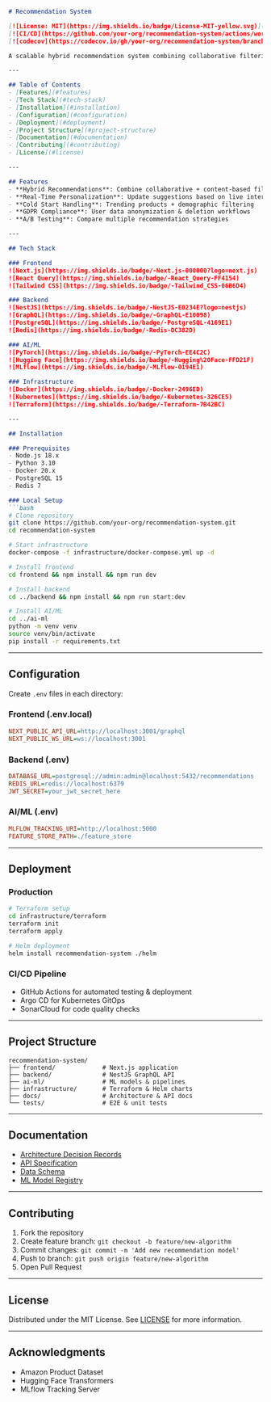 ```markdown
# Recommendation System

[![License: MIT](https://img.shields.io/badge/License-MIT-yellow.svg)](https://opensource.org/licenses/MIT)
[![CI/CD](https://github.com/your-org/recommendation-system/actions/workflows/main.yml/badge.svg)](https://github.com/your-org/recommendation-system/actions)
[![codecov](https://codecov.io/gh/your-org/recommendation-system/branch/main/graph/badge.svg)](https://codecov.io/gh/your-org/recommendation-system)

A scalable hybrid recommendation system combining collaborative filtering, content-based filtering, and real-time user interactions for e-commerce applications.

---

## Table of Contents
- [Features](#features)
- [Tech Stack](#tech-stack)
- [Installation](#installation)
- [Configuration](#configuration)
- [Deployment](#deployment)
- [Project Structure](#project-structure)
- [Documentation](#documentation)
- [Contributing](#contributing)
- [License](#license)

---

## Features
- **Hybrid Recommendations**: Combine collaborative + content-based filtering
- **Real-Time Personalization**: Update suggestions based on live interactions
- **Cold Start Handling**: Trending products + demographic filtering
- **GDPR Compliance**: User data anonymization & deletion workflows
- **A/B Testing**: Compare multiple recommendation strategies

---

## Tech Stack

### Frontend
![Next.js](https://img.shields.io/badge/-Next.js-000000?logo=next.js)
![React Query](https://img.shields.io/badge/-React_Query-FF4154)
![Tailwind CSS](https://img.shields.io/badge/-Tailwind_CSS-06B6D4)

### Backend
![NestJS](https://img.shields.io/badge/-NestJS-E0234E?logo=nestjs)
![GraphQL](https://img.shields.io/badge/-GraphQL-E10098)
![PostgreSQL](https://img.shields.io/badge/-PostgreSQL-4169E1)
![Redis](https://img.shields.io/badge/-Redis-DC382D)

### AI/ML
![PyTorch](https://img.shields.io/badge/-PyTorch-EE4C2C)
![Hugging Face](https://img.shields.io/badge/-Hugging%20Face-FFD21F)
![MLflow](https://img.shields.io/badge/-MLflow-0194E1)

### Infrastructure
![Docker](https://img.shields.io/badge/-Docker-2496ED)
![Kubernetes](https://img.shields.io/badge/-Kubernetes-326CE5)
![Terraform](https://img.shields.io/badge/-Terraform-7B42BC)

---

## Installation

### Prerequisites
- Node.js 18.x
- Python 3.10
- Docker 20.x
- PostgreSQL 15
- Redis 7

### Local Setup
```bash
# Clone repository
git clone https://github.com/your-org/recommendation-system.git
cd recommendation-system

# Start infrastructure
docker-compose -f infrastructure/docker-compose.yml up -d

# Install frontend
cd frontend && npm install && npm run dev

# Install backend
cd ../backend && npm install && npm run start:dev

# Install AI/ML
cd ../ai-ml
python -m venv venv
source venv/bin/activate
pip install -r requirements.txt
```

---

## Configuration

Create `.env` files in each directory:

### Frontend (.env.local)
```ini
NEXT_PUBLIC_API_URL=http://localhost:3001/graphql
NEXT_PUBLIC_WS_URL=ws://localhost:3001
```

### Backend (.env)
```ini
DATABASE_URL=postgresql://admin:admin@localhost:5432/recommendations
REDIS_URL=redis://localhost:6379
JWT_SECRET=your_jwt_secret_here
```

### AI/ML (.env)
```ini
MLFLOW_TRACKING_URI=http://localhost:5000
FEATURE_STORE_PATH=./feature_store
```

---

## Deployment

### Production
```bash
# Terraform setup
cd infrastructure/terraform
terraform init
terraform apply

# Helm deployment
helm install recommendation-system ./helm
```

### CI/CD Pipeline
- GitHub Actions for automated testing & deployment
- Argo CD for Kubernetes GitOps
- SonarCloud for code quality checks

---

## Project Structure

```
recommendation-system/
├── frontend/             # Next.js application
├── backend/              # NestJS GraphQL API
├── ai-ml/                # ML models & pipelines
├── infrastructure/       # Terraform & Helm charts
├── docs/                 # Architecture & API docs
└── tests/                # E2E & unit tests
```

---

## Documentation

- [Architecture Decision Records](docs/adr/)
- [API Specification](docs/api-spec.md)
- [Data Schema](docs/data-schema.md)
- [ML Model Registry](https://mlflow.your-domain.com)

---

## Contributing

1. Fork the repository
2. Create feature branch: `git checkout -b feature/new-algorithm`
3. Commit changes: `git commit -m 'Add new recommendation model'`
4. Push to branch: `git push origin feature/new-algorithm`
5. Open Pull Request

---

## License

Distributed under the MIT License. See [LICENSE](LICENSE) for more information.

---

## Acknowledgments
- Amazon Product Dataset
- Hugging Face Transformers
- MLflow Tracking Server